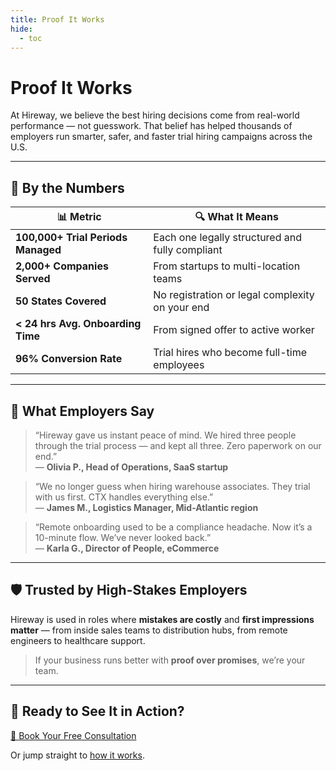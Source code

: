 ```yaml
---
title: Proof It Works
hide:
  - toc
---
```


# Proof It Works

At Hireway, we believe the best hiring decisions come from real-world performance — not guesswork. That belief has helped thousands of employers run smarter, safer, and faster trial hiring campaigns across the U.S.

---

## 🧮 By the Numbers

| 📊 Metric | 🔍 What It Means |
|----------|------------------|
| **100,000+ Trial Periods Managed** | Each one legally structured and fully compliant |
| **2,000+ Companies Served** | From startups to multi-location teams |
| **50 States Covered** | No registration or legal complexity on your end |
| **< 24 hrs Avg. Onboarding Time** | From signed offer to active worker |
| **96% Conversion Rate** | Trial hires who become full-time employees |

---

## 💬 What Employers Say

> “Hireway gave us instant peace of mind. We hired three people through the trial process — and kept all three. Zero paperwork on our end.”  
> — **Olivia P., Head of Operations, SaaS startup**

> “We no longer guess when hiring warehouse associates. They trial with us first. CTX handles everything else.”  
> — **James M., Logistics Manager, Mid-Atlantic region**

> “Remote onboarding used to be a compliance headache. Now it’s a 10-minute flow. We’ve never looked back.”  
> — **Karla G., Director of People, eCommerce**

---

## 🛡️ Trusted by High-Stakes Employers

Hireway is used in roles where **mistakes are costly** and **first impressions matter** — from inside sales teams to distribution hubs, from remote engineers to healthcare support.

> If your business runs better with **proof over promises**, we’re your team.

---

## 🚀 Ready to See It in Action?

[📅 Book Your Free Consultation](contact.md)

Or jump straight to [how it works](how-it-works.md).
